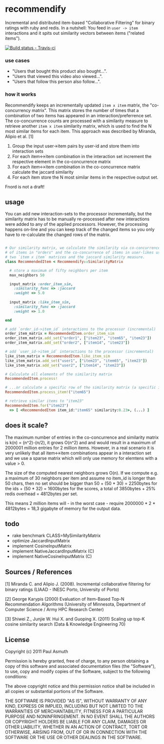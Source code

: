recommendify
============

Incremental and distributed item-based "Collaborative Filtering" for binary ratings with ruby and redis. In a nutshell: You feed in `user -> item` interactions and it spits out similarity vectors between items ("related items"). 

[ ![Build status - Travis-ci](https://secure.travis-ci.org/paulasmuth/recommendify.png) ](http://travis-ci.org/paulasmuth/recommendify)

### use cases

+ "Users that bought this product also bought...". 
+ "Users that viewed this video also viewed...". 
+ "Users that follow this person also follow...". 



### how it works

Recommendify keeps an incrementally updated `item x item` matrix, the "co-concurrency matrix". This matrix stores the number of times that a combination of two items has appeared in an interaction/preferrence set. The co-concurrence counts are processed with a similarity measure to retrieve another `item x item` similarity matrix, which is used to find the N most similar items for each item. This approach was described by Miranda, Alipio et al. [1]

1. Group the input user->item pairs by user-id and store them into interaction sets
2. For each item<->item combination in the interaction set increment the respective element in the co-concurrence matrix
3. For each item<->item combination in the co-concurrence matrix calculate the jaccard similarity
3. For each item store the N most similar items in the respective output set.


Fnord is not a draft!



usage
-----

You can add new interaction-sets to the processor incrementally, but the similarity matrix has to be manually re-processed after new interactions were added to any of the applied processors. However, the processing happens on-line and you can keep track of the changed items so you only have to re-calculate the changed rows of the matrix.

```ruby

# Our similarity matrix, we calculate the similarity via co-concurrence 
# of items in "orders" and the co-concurrence of items in user-likes using 
# two `item x item` matrices and the jaccard similarity measure.
class RecommendedItem < Recommendify::SimilarityMatrix

  # store a maximum of fifty neighbors per item
  max_neighbors 50

  input_matrix :order_item_sim, 
    :similarity_func => :jaccard
    :weight => 5.0
  
  input_matrix :like_item_sim,
    :similarity_func => :jaccard
    :weight => 1.0

end

# add `order_id->item_id` interactions to the processor (incremental)
order_item_matrix = RecommendedItem.order_item_sim
order_item_matrix.add_set("order1", ["item23", "item65", "item23"])
order_item_matrix.add_set("order2", ["item14", "item23"])

# add `user_id->item_id` interactions to the processor (incremental)
like_item_matrix = RecommendedItem.like_item_sim
like_item_matrix.add_set("user1", ["item23", "item65", "item23"])
like_item_matrix.add_set("user2", ["item14", "item23"])

# Calculate all elements of the similarity matrix
RecommendedItem.process!

# ...or calculate a specific row of the similarity matrix (a specific item)
RecommendedItem.process_item!("item65")

# retrieve similar items to "item23"
RecommendedItem.for("item23") 
  => [ <RecommendedItem item_id:"item65" similarity:0.23>, (...) ]

```


does it scale?
--------------

The maximum number of entries in the co-concurrence and similarity matrix is k(n) = (n^2)-(n/2), it grows O(n^2) and and would result in a maximum of 2000001 million entries for 2 million items. However, in a real scenario it is very unlikely that all item<->item combinations appear in a interaction set and we use a sparse matrix which will only use memory for elemtens with a value > 0.

The size of the computed nearest neighbors grows O(n). If we compute e.g. a maximum of 30 neighbors per item and assume no item_id is longer than 50 chars, then no set should be bigger than 50 + (50 * 30) = 2250bytes for the ids + (50 * 32) = 1600bytes for the scores, a total of 3850bytes + 25% redis overhead = 4812bytes per set. 

This means 2 million items will - in the worst case - require 2000000 * 2 * 4812bytes = 18,3 gigabyte of memory for the output data.


todo
-----

+ rake benchmark CLASS=MySimilarityMatrix
+ optimize JaccardInputMatrix
+ implement CosineInputMatrix
+ implement NativeJaccardInputMatrix (C)
+ implement NativeCosineInputMatrix (C)


Sources / References
--------------------

[1] Miranda C. and Alipio J. (2008). Incremental collaborative ﬁltering for binary ratings (LIAAD - INESC Porto, University of Porto)

[2] George Karypis (2000) Evaluation of Item-Based Top-N Recommendation Algorithms (University of Minnesota, Department of Computer Science / Army HPC Research Center)

[3] Shiwei Z., Junjie W. Hui X. and Guoping X. (2011) Scaling up top-K cosine similarity search (Data & Knowledge Engineering 70)



License
-------

Copyright (c) 2011 Paul Asmuth

Permission is hereby granted, free of charge, to any person obtaining a copy of this software and associated documentation files (the "Software"), to use, copy and modify copies of the Software, subject to the following conditions:

The above copyright notice and this permission notice shall be included in all copies or substantial portions of the Software.

THE SOFTWARE IS PROVIDED "AS IS", WITHOUT WARRANTY OF ANY KIND, EXPRESS OR IMPLIED, INCLUDING BUT NOT LIMITED TO THE WARRANTIES OF MERCHANTABILITY, FITNESS FOR A PARTICULAR PURPOSE AND NONINFRINGEMENT. IN NO EVENT SHALL THE AUTHORS OR COPYRIGHT HOLDERS BE LIABLE FOR ANY CLAIM, DAMAGES OR OTHER LIABILITY, WHETHER IN AN ACTION OF CONTRACT, TORT OR OTHERWISE, ARISING FROM, OUT OF OR IN CONNECTION WITH THE SOFTWARE OR THE USE OR OTHER DEALINGS IN THE SOFTWARE.
